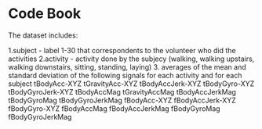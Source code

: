 # Code Book

The dataset includes:

1.subject - label 1-30 that correspondents to the volunteer who did the activities
2.activity - activity done by the subjecy (walking, walking upstairs, walking downstairs, sitting, standing, laying)
3. averages of the mean and standard deviation of the following signals for each activity and for each subject
        tBodyAcc-XYZ
        tGravityAcc-XYZ
        tBodyAccJerk-XYZ
        tBodyGyro-XYZ
        tBodyGyroJerk-XYZ
        tBodyAccMag
        tGravityAccMag
        tBodyAccJerkMag
        tBodyGyroMag
        tBodyGyroJerkMag
        fBodyAcc-XYZ
        fBodyAccJerk-XYZ
        fBodyGyro-XYZ
        fBodyAccMag
        fBodyAccJerkMag
        fBodyGyroMag
        fBodyGyroJerkMag
